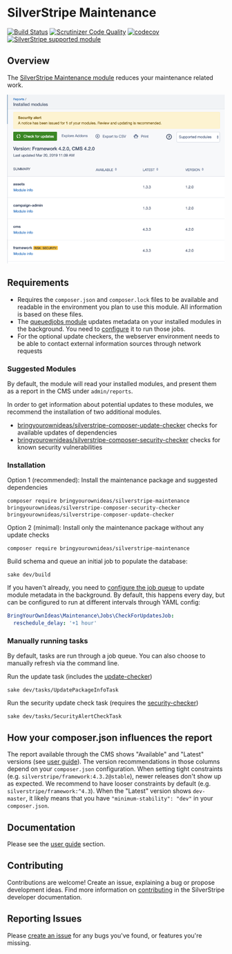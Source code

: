 # SilverStripe Maintenance

[![Build Status](https://api.travis-ci.org/bringyourownideas/silverstripe-maintenance.svg?branch=master)](https://travis-ci.org/bringyourownideas/silverstripe-maintenance)
[![Scrutinizer Code Quality](https://scrutinizer-ci.com/g/bringyourownideas/silverstripe-maintenance/badges/quality-score.png?b=master)](https://scrutinizer-ci.com/g/bringyourownideas/silverstripe-maintenance/?branch=master)
[![codecov](https://codecov.io/gh/bringyourownideas/silverstripe-maintenance/branch/master/graph/badge.svg)](https://codecov.io/gh/bringyourownideas/silverstripe-maintenance)
[![SilverStripe supported module](https://img.shields.io/badge/silverstripe-supported-0071C4.svg)](https://www.silverstripe.org/software/addons/silverstripe-commercially-supported-module-list/)

## Overview

The [SilverStripe Maintenance module](https://github.com/bringyourownideas/silverstripe-maintenance "Assists with the 
maintenance of your SilverStripe application") reduces your maintenance related work.

![UI Preview](docs/en/_img/ui-with-sec-alert.png)

## Requirements

* Requires the `composer.json` and `composer.lock` files to be available and readable in the environment you plan to use this module. All information is based on these files.
* The [queuedjobs module](https://github.com/symbiote/silverstripe-queuedjobs) updates metadata on your installed modules in the background. You need to [configure](https://github.com/symbiote/silverstripe-queuedjobs) it to run those jobs.
* For the optional update checkers, the webserver environment needs to be able to contact external information sources through network requests

### Suggested Modules

By default, the module will read your installed modules,
and present them as a report in the CMS under `admin/reports`.

In order to get information about potential updates to these modules,
we recommend the installation of two additional modules.

- [bringyourownideas/silverstripe-composer-update-checker](https://github.com/bringyourownideas/silverstripe-composer-update-checker) checks for available updates of dependencies
- [bringyourownideas/silverstripe-composer-security-checker](https://github.com/bringyourownideas/silverstripe-composer-security-checker) checks for known security vulnerabilities
     

### Installation 
 
Option 1 (recommended): Install the maintenance package and suggested dependencies

```
composer require bringyourownideas/silverstripe-maintenance bringyourownideas/silverstripe-composer-security-checker bringyourownideas/silverstripe-composer-update-checker
```

Option 2 (minimal): Install only the maintenance package without any update checks

```
composer require bringyourownideas/silverstripe-maintenance
```

Build schema and queue an initial job to populate the database:
```
sake dev/build
```

If you haven't already, you need to [configure the job queue](https://github.com/symbiote/silverstripe-queuedjobs)
to update module metadata in the background. By default, this happens every day,
but can be configured to run at different intervals through YAML config:

```yaml
BringYourOwnIdeas\Maintenance\Jobs\CheckForUpdatesJob:
  reschedule_delay: '+1 hour'
```

### Manually running tasks

By default, tasks are run through a job queue. You can also choose to manually refresh via the command line.

Run the update task (includes the [update-checker](https://github.com/bringyourownideas/silverstripe-composer-update-checker))
```
sake dev/tasks/UpdatePackageInfoTask
```
 
Run the security update check task (requires the [security-checker](https://github.com/bringyourownideas/silverstripe-composer-security-checker))

```
sake dev/tasks/SecurityAlertCheckTask
```   

## How your composer.json influences the report

The report available through the CMS shows "Available" and "Latest" versions (see [user guide](docs/en/userguide/index.md)).
The version recommendations in those columns depend on your
`composer.json` configuration. When setting tight constraints (e.g. `silverstripe/framework:4.3.2@stable`),
newer releases don't show up as expected. We recommend to have looser constraints by default
(e.g. `silverstripe/framework:^4.3`). When the "Latest" version shows `dev-master`,
it likely means that you have `"minimum-stability": "dev"` in your `composer.json`.

## Documentation

Please see the [user guide](docs/en/userguide/index.md) section.

## Contributing

Contributions are welcome! Create an issue, explaining a bug or propose development ideas. Find more information on 
[contributing](https://docs.silverstripe.org/en/contributing/) in the SilverStripe developer documentation.

## Reporting Issues

Please [create an issue](https://github.com/bringyourownideas/silverstripe-maintenance/issues) for any bugs you've found, or features you're missing.

